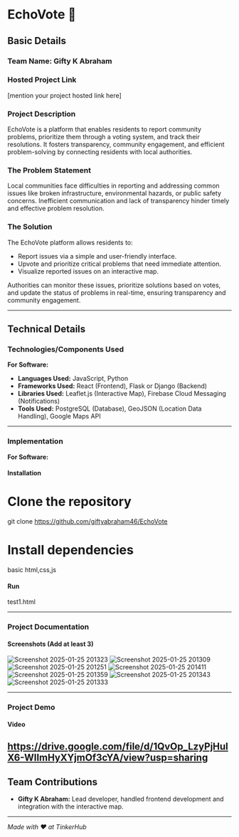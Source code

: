 # EchoVote 🎯

## Basic Details  
### Team Name: **Gifty K Abraham**  

### Hosted Project Link  
[mention your project hosted link here]  

### Project Description  
EchoVote is a platform that enables residents to report community problems, prioritize them through a voting system, and track their resolutions. It fosters transparency, community engagement, and efficient problem-solving by connecting residents with local authorities.

### The Problem Statement  
Local communities face difficulties in reporting and addressing common issues like broken infrastructure, environmental hazards, or public safety concerns. Inefficient communication and lack of transparency hinder timely and effective problem resolution.

### The Solution  
The EchoVote platform allows residents to:  
- Report issues via a simple and user-friendly interface.  
- Upvote and prioritize critical problems that need immediate attention.  
- Visualize reported issues on an interactive map.  

Authorities can monitor these issues, prioritize solutions based on votes, and update the status of problems in real-time, ensuring transparency and community engagement.

---

## Technical Details  
### Technologies/Components Used  

**For Software:**  
- **Languages Used:** JavaScript, Python  
- **Frameworks Used:** React (Frontend), Flask or Django (Backend)  
- **Libraries Used:** Leaflet.js (Interactive Map), Firebase Cloud Messaging (Notifications)  
- **Tools Used:** PostgreSQL (Database), GeoJSON (Location Data Handling), Google Maps API  

---

### Implementation  

**For Software:**  

#### Installation  
# Clone the repository  
git clone  https://github.com/giftyabraham46/EchoVote

# Install dependencies  
 basic html,css,js

#### Run  
test1.html

---

### Project Documentation  

#### Screenshots (Add at least 3)  

 
![Screenshot 2025-01-25 201323](https://github.com/user-attachments/assets/29396615-3339-4dd5-ac24-f5203e24dc8f)
![Screenshot 2025-01-25 201309](https://github.com/user-attachments/assets/8180ba96-61b4-4b89-b800-bd096051e7e8)
![Screenshot 2025-01-25 201251](https://github.com/user-attachments/assets/ac7e2079-f86f-4559-ae32-1ddb212efc97)
![Screenshot 2025-01-25 201411](https://github.com/user-attachments/assets/4cfc1de4-3790-4a82-aef1-b9934aff583e)
![Screenshot 2025-01-25 201359](https://github.com/user-attachments/assets/fdd5fc9d-b880-4996-96fa-8768ae6e3257)
![Screenshot 2025-01-25 201343](https://github.com/user-attachments/assets/8b236a7d-06de-4d8f-aa75-e289ac27b7c7)
![Screenshot 2025-01-25 201333](https://github.com/user-attachments/assets/7adcec5d-47fe-4a00-912b-7e4a995e0456)

---

### Project Demo  

#### Video  
https://drive.google.com/file/d/1QvOp_LzyPjHulX6-WIImHyXYjmOf3cYA/view?usp=sharing
---

## Team Contributions  

- **Gifty K Abraham:** Lead developer, handled frontend development and integration with the interactive map.   

---  
*Made with ❤️ at TinkerHub*  
